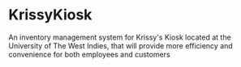 # KrissyKiosk
An inventory management system for Krissy's Kiosk located at the University of The West Indies, that will provide more efficiency and convenience for both employees and customers
